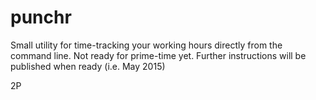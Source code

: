 # punchr

Small utility for time-tracking your working hours directly from the command line.
Not ready for prime-time yet. 
Further instructions will be published when ready (i.e. May 2015)

2P
